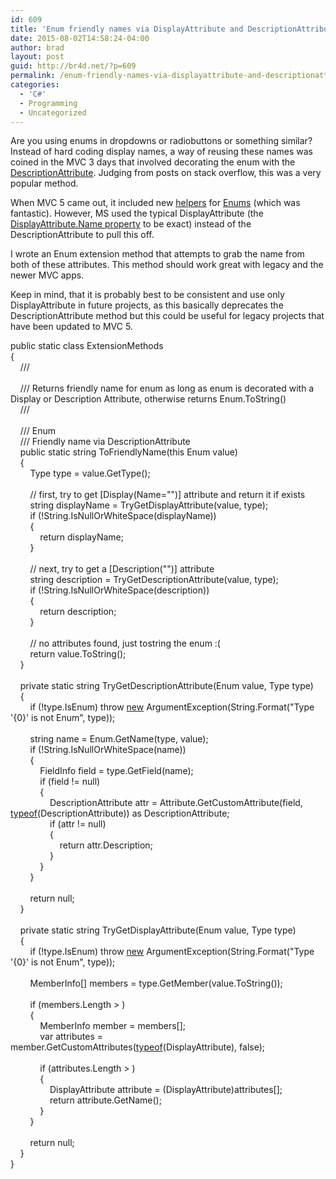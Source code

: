 ```yaml
---
id: 609
title: 'Enum friendly names via DisplayAttribute and DescriptionAttribute &#8211; MVC 5 edition'
date: 2015-08-02T14:58:24-04:00
author: brad
layout: post
guid: http://br4d.net/?p=609
permalink: /enum-friendly-names-via-displayattribute-and-descriptionattribute-mvc-5-edition/
categories:
  - 'C#'
  - Programming
  - Uncategorized
---
```

Are you using enums in dropdowns or radiobuttons or something similar? Instead of hard coding display names, a way of reusing these names was coined in the MVC 3 days that involved decorating the enum with the [DescriptionAttribute](https://msdn.microsoft.com/en-us/library/system.componentmodel.descriptionattribute%28v=vs.110%29.aspx). Judging from posts on stack overflow, this was a very popular method.

When MVC 5 came out, it included new [helpers](https://msdn.microsoft.com/en-us/library/system.web.mvc.html.selectextensions.enumdropdownlistfor%28v=vs.118%29.aspx) for [Enums](https://msdn.microsoft.com/en-us/library/system.web.mvc.html.enumhelper%28v=vs.118%29.aspx) (which was fantastic). However, MS used the typical DisplayAttribute (the [DisplayAttribute.Name property](https://msdn.microsoft.com/en-us/library/system.componentmodel.dataannotations.displayattribute.name%28v=vs.110%29.aspx) to be exact) instead of the DescriptionAttribute to pull this off.

I wrote an Enum extension method that attempts to grab the name from both of these attributes. This method should work great with legacy and the newer MVC apps. 

Keep in mind, that it is probably best to be consistent and use only DisplayAttribute in future projects, as this basically deprecates the DescriptionAttribute method but this could be useful for legacy projects that have been updated to MVC 5.

<div class="codecolorer-container csharp default">
  <div class="csharp codecolorer">
    <span class="kw1">public</span> <span class="kw1">static</span> <span class="kw4">class</span> ExtensionMethods<br /> <span class="br0">&#123;</span><br /> &nbsp; &nbsp; <span class="co1">/// <summary></span><br /> &nbsp; &nbsp; <span class="co1">/// Returns friendly name for enum as long as enum is decorated with a Display or Description Attribute, otherwise returns Enum.ToString()</span><br /> &nbsp; &nbsp; <span class="co1">/// </summary></span><br /> &nbsp; &nbsp; <span class="co1">/// <param name="value">Enum</param></span><br /> &nbsp; &nbsp; <span class="co1">/// <returns>Friendly name via DescriptionAttribute</returns></span><br /> &nbsp; &nbsp; <span class="kw1">public</span> <span class="kw1">static</span> <span class="kw4">string</span> ToFriendlyName<span class="br0">&#40;</span><span class="kw1">this</span> <span class="kw4">Enum</span> <span class="kw1">value</span><span class="br0">&#41;</span><br /> &nbsp; &nbsp; <span class="br0">&#123;</span><br /> &nbsp; &nbsp; &nbsp; &nbsp; Type type <span class="sy0">=</span> <span class="kw1">value</span><span class="sy0">.</span><span class="me1">GetType</span><span class="br0">&#40;</span><span class="br0">&#41;</span><span class="sy0">;</span><br /> <br /> &nbsp; &nbsp; &nbsp; &nbsp; <span class="co1">// first, try to get [Display(Name="")] attribute and return it if exists</span><br /> &nbsp; &nbsp; &nbsp; &nbsp; <span class="kw4">string</span> displayName <span class="sy0">=</span> TryGetDisplayAttribute<span class="br0">&#40;</span><span class="kw1">value</span>, type<span class="br0">&#41;</span><span class="sy0">;</span><br /> &nbsp; &nbsp; &nbsp; &nbsp; <span class="kw1">if</span> <span class="br0">&#40;</span><span class="sy0">!</span><span class="kw4">String</span><span class="sy0">.</span><span class="me1">IsNullOrWhiteSpace</span><span class="br0">&#40;</span>displayName<span class="br0">&#41;</span><span class="br0">&#41;</span> <br /> &nbsp; &nbsp; &nbsp; &nbsp; <span class="br0">&#123;</span><br /> &nbsp; &nbsp; &nbsp; &nbsp; &nbsp; &nbsp; <span class="kw1">return</span> displayName<span class="sy0">;</span><br /> &nbsp; &nbsp; &nbsp; &nbsp; <span class="br0">&#125;</span><br /> <br /> &nbsp; &nbsp; &nbsp; &nbsp; <span class="co1">// next, try to get a [Description("")] attribute</span><br /> &nbsp; &nbsp; &nbsp; &nbsp; <span class="kw4">string</span> description <span class="sy0">=</span> TryGetDescriptionAttribute<span class="br0">&#40;</span><span class="kw1">value</span>, type<span class="br0">&#41;</span><span class="sy0">;</span><br /> &nbsp; &nbsp; &nbsp; &nbsp; <span class="kw1">if</span> <span class="br0">&#40;</span><span class="sy0">!</span><span class="kw4">String</span><span class="sy0">.</span><span class="me1">IsNullOrWhiteSpace</span><span class="br0">&#40;</span>description<span class="br0">&#41;</span><span class="br0">&#41;</span> <br /> &nbsp; &nbsp; &nbsp; &nbsp; <span class="br0">&#123;</span> <br /> &nbsp; &nbsp; &nbsp; &nbsp; &nbsp; &nbsp; <span class="kw1">return</span> description<span class="sy0">;</span><br /> &nbsp; &nbsp; &nbsp; &nbsp; <span class="br0">&#125;</span><br /> <br /> &nbsp; &nbsp; &nbsp; &nbsp; <span class="co1">// no attributes found, just tostring the enum :(</span><br /> &nbsp; &nbsp; &nbsp; &nbsp; <span class="kw1">return</span> <span class="kw1">value</span><span class="sy0">.</span><span class="me1">ToString</span><span class="br0">&#40;</span><span class="br0">&#41;</span><span class="sy0">;</span><br /> &nbsp; &nbsp; <span class="br0">&#125;</span><br /> <br /> &nbsp; &nbsp; <span class="kw1">private</span> <span class="kw1">static</span> <span class="kw4">string</span> TryGetDescriptionAttribute<span class="br0">&#40;</span><span class="kw4">Enum</span> <span class="kw1">value</span>, Type type<span class="br0">&#41;</span><br /> &nbsp; &nbsp; <span class="br0">&#123;</span><br /> &nbsp; &nbsp; &nbsp; &nbsp; <span class="kw1">if</span> <span class="br0">&#40;</span><span class="sy0">!</span>type<span class="sy0">.</span><span class="me1">IsEnum</span><span class="br0">&#41;</span> <span class="kw1">throw</span> <a href="http://www.google.com/search?q=new+msdn.microsoft.com"><span class="kw3">new</span></a> ArgumentException<span class="br0">&#40;</span><span class="kw4">String</span><span class="sy0">.</span><span class="me1">Format</span><span class="br0">&#40;</span><span class="st0">"Type '{0}' is not Enum"</span>, type<span class="br0">&#41;</span><span class="br0">&#41;</span><span class="sy0">;</span><br /> <br /> &nbsp; &nbsp; &nbsp; &nbsp; <span class="kw4">string</span> name <span class="sy0">=</span> <span class="kw4">Enum</span><span class="sy0">.</span><span class="me1">GetName</span><span class="br0">&#40;</span>type, <span class="kw1">value</span><span class="br0">&#41;</span><span class="sy0">;</span><br /> &nbsp; &nbsp; &nbsp; &nbsp; <span class="kw1">if</span> <span class="br0">&#40;</span><span class="sy0">!</span><span class="kw4">String</span><span class="sy0">.</span><span class="me1">IsNullOrWhiteSpace</span><span class="br0">&#40;</span>name<span class="br0">&#41;</span><span class="br0">&#41;</span><br /> &nbsp; &nbsp; &nbsp; &nbsp; <span class="br0">&#123;</span><br /> &nbsp; &nbsp; &nbsp; &nbsp; &nbsp; &nbsp; FieldInfo field <span class="sy0">=</span> type<span class="sy0">.</span><span class="me1">GetField</span><span class="br0">&#40;</span>name<span class="br0">&#41;</span><span class="sy0">;</span><br /> &nbsp; &nbsp; &nbsp; &nbsp; &nbsp; &nbsp; <span class="kw1">if</span> <span class="br0">&#40;</span>field <span class="sy0">!=</span> <span class="kw1">null</span><span class="br0">&#41;</span><br /> &nbsp; &nbsp; &nbsp; &nbsp; &nbsp; &nbsp; <span class="br0">&#123;</span><br /> &nbsp; &nbsp; &nbsp; &nbsp; &nbsp; &nbsp; &nbsp; &nbsp; DescriptionAttribute attr <span class="sy0">=</span> Attribute<span class="sy0">.</span><span class="me1">GetCustomAttribute</span><span class="br0">&#40;</span>field, <a href="http://www.google.com/search?q=typeof+msdn.microsoft.com"><span class="kw3">typeof</span></a><span class="br0">&#40;</span>DescriptionAttribute<span class="br0">&#41;</span><span class="br0">&#41;</span> <span class="kw1">as</span> DescriptionAttribute<span class="sy0">;</span><br /> &nbsp; &nbsp; &nbsp; &nbsp; &nbsp; &nbsp; &nbsp; &nbsp; <span class="kw1">if</span> <span class="br0">&#40;</span>attr <span class="sy0">!=</span> <span class="kw1">null</span><span class="br0">&#41;</span><br /> &nbsp; &nbsp; &nbsp; &nbsp; &nbsp; &nbsp; &nbsp; &nbsp; <span class="br0">&#123;</span><br /> &nbsp; &nbsp; &nbsp; &nbsp; &nbsp; &nbsp; &nbsp; &nbsp; &nbsp; &nbsp; <span class="kw1">return</span> attr<span class="sy0">.</span><span class="me1">Description</span><span class="sy0">;</span><br /> &nbsp; &nbsp; &nbsp; &nbsp; &nbsp; &nbsp; &nbsp; &nbsp; <span class="br0">&#125;</span><br /> &nbsp; &nbsp; &nbsp; &nbsp; &nbsp; &nbsp; <span class="br0">&#125;</span><br /> &nbsp; &nbsp; &nbsp; &nbsp; <span class="br0">&#125;</span><br /> <br /> &nbsp; &nbsp; &nbsp; &nbsp; <span class="kw1">return</span> <span class="kw1">null</span><span class="sy0">;</span><br /> &nbsp; &nbsp; <span class="br0">&#125;</span><br /> <br /> &nbsp; &nbsp; <span class="kw1">private</span> <span class="kw1">static</span> <span class="kw4">string</span> TryGetDisplayAttribute<span class="br0">&#40;</span><span class="kw4">Enum</span> <span class="kw1">value</span>, Type type<span class="br0">&#41;</span><br /> &nbsp; &nbsp; <span class="br0">&#123;</span><br /> &nbsp; &nbsp; &nbsp; &nbsp; <span class="kw1">if</span> <span class="br0">&#40;</span><span class="sy0">!</span>type<span class="sy0">.</span><span class="me1">IsEnum</span><span class="br0">&#41;</span> <span class="kw1">throw</span> <a href="http://www.google.com/search?q=new+msdn.microsoft.com"><span class="kw3">new</span></a> ArgumentException<span class="br0">&#40;</span><span class="kw4">String</span><span class="sy0">.</span><span class="me1">Format</span><span class="br0">&#40;</span><span class="st0">"Type '{0}' is not Enum"</span>, type<span class="br0">&#41;</span><span class="br0">&#41;</span><span class="sy0">;</span><br /> <br /> &nbsp; &nbsp; &nbsp; &nbsp; MemberInfo<span class="br0">&#91;</span><span class="br0">&#93;</span> members <span class="sy0">=</span> type<span class="sy0">.</span><span class="me1">GetMember</span><span class="br0">&#40;</span><span class="kw1">value</span><span class="sy0">.</span><span class="me1">ToString</span><span class="br0">&#40;</span><span class="br0">&#41;</span><span class="br0">&#41;</span><span class="sy0">;</span><br /> <br /> &nbsp; &nbsp; &nbsp; &nbsp; <span class="kw1">if</span> <span class="br0">&#40;</span>members<span class="sy0">.</span><span class="me1">Length</span> <span class="sy0">></span> <span class="nu0"></span><span class="br0">&#41;</span><br /> &nbsp; &nbsp; &nbsp; &nbsp; <span class="br0">&#123;</span><br /> &nbsp; &nbsp; &nbsp; &nbsp; &nbsp; &nbsp; MemberInfo member <span class="sy0">=</span> members<span class="br0">&#91;</span><span class="nu0"></span><span class="br0">&#93;</span><span class="sy0">;</span><br /> &nbsp; &nbsp; &nbsp; &nbsp; &nbsp; &nbsp; <span class="kw1">var</span> attributes <span class="sy0">=</span> member<span class="sy0">.</span><span class="me1">GetCustomAttributes</span><span class="br0">&#40;</span><a href="http://www.google.com/search?q=typeof+msdn.microsoft.com"><span class="kw3">typeof</span></a><span class="br0">&#40;</span>DisplayAttribute<span class="br0">&#41;</span>, <span class="kw1">false</span><span class="br0">&#41;</span><span class="sy0">;</span><br /> <br /> &nbsp; &nbsp; &nbsp; &nbsp; &nbsp; &nbsp; <span class="kw1">if</span> <span class="br0">&#40;</span>attributes<span class="sy0">.</span><span class="me1">Length</span> <span class="sy0">></span> <span class="nu0"></span><span class="br0">&#41;</span><br /> &nbsp; &nbsp; &nbsp; &nbsp; &nbsp; &nbsp; <span class="br0">&#123;</span><br /> &nbsp; &nbsp; &nbsp; &nbsp; &nbsp; &nbsp; &nbsp; &nbsp; DisplayAttribute attribute <span class="sy0">=</span> <span class="br0">&#40;</span>DisplayAttribute<span class="br0">&#41;</span>attributes<span class="br0">&#91;</span><span class="nu0"></span><span class="br0">&#93;</span><span class="sy0">;</span><br /> &nbsp; &nbsp; &nbsp; &nbsp; &nbsp; &nbsp; &nbsp; &nbsp; <span class="kw1">return</span> attribute<span class="sy0">.</span><span class="me1">GetName</span><span class="br0">&#40;</span><span class="br0">&#41;</span><span class="sy0">;</span><br /> &nbsp; &nbsp; &nbsp; &nbsp; &nbsp; &nbsp; <span class="br0">&#125;</span><br /> &nbsp; &nbsp; &nbsp; &nbsp; <span class="br0">&#125;</span><br /> <br /> &nbsp; &nbsp; &nbsp; &nbsp; <span class="kw1">return</span> <span class="kw1">null</span><span class="sy0">;</span><br /> &nbsp; &nbsp; <span class="br0">&#125;</span><br /> <span class="br0">&#125;</span>
  </div>
</div>